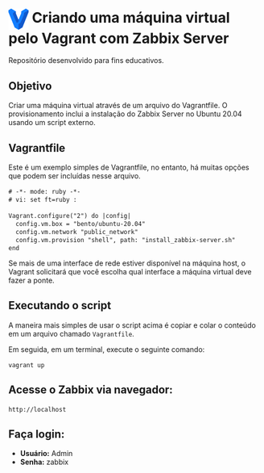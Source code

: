 <h1>
    <a href="https://www.dio.me/">
     <img align="center" width="40px" src="vagrant-logo.png"></a>
    <span> Criando uma máquina virtual pelo Vagrant com Zabbix Server</span>
</h1>

Repositório desenvolvido para fins educativos.

## Objetivo

Criar uma máquina virtual através de um arquivo do Vagrantfile. O provisionamento inclui a instalação do Zabbix Server no Ubuntu 20.04 usando um script externo.

## Vagrantfile

Este é um exemplo simples de Vagrantfile, no entanto, há muitas opções que podem ser incluídas nesse arquivo.

```
# -*- mode: ruby -*-
# vi: set ft=ruby :

Vagrant.configure("2") do |config|
  config.vm.box = "bento/ubuntu-20.04"
  config.vm.network "public_network"
  config.vm.provision "shell", path: "install_zabbix-server.sh"
end
```

Se mais de uma interface de rede estiver disponível na máquina host, o Vagrant solicitará que você escolha qual interface a máquina virtual deve fazer a ponte.

## Executando o script

A maneira mais simples de usar o script acima é copiar e colar o conteúdo em um arquivo chamado `Vagrantfile`.

Em seguida, em um terminal, execute o seguinte comando:

```
vagrant up
```

## Acesse o Zabbix via navegador:

```
http://localhost
```

## Faça login:

- **Usuário:** Admin
- **Senha:** zabbix

